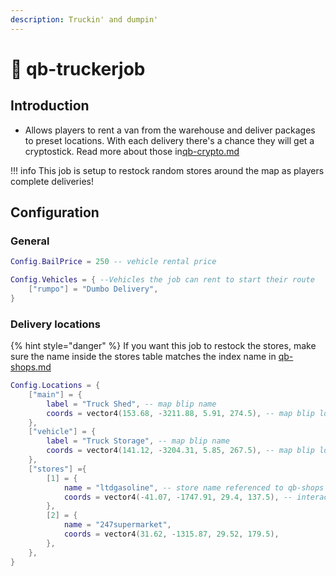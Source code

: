 ```yaml
---
description: Truckin' and dumpin'
---
```


# 🚛 qb-truckerjob

## Introduction

* Allows players to rent a van from the warehouse and deliver packages to preset locations. With each delivery there's a chance they will get a cryptostick. Read more about those in[qb-crypto.md](qb-crypto.md "mention")

!!! info
    This job is setup to restock random stores around the map as players complete deliveries!


## Configuration

### General

```lua
Config.BailPrice = 250 -- vehicle rental price

Config.Vehicles = { --Vehicles the job can rent to start their route
    ["rumpo"] = "Dumbo Delivery",
}
```

### Delivery locations

{% hint style="danger" %}
If you want this job to restock the stores, make sure the name inside the stores table matches the index name in [qb-shops.md](qb-shops.md "mention")


```lua
Config.Locations = {
    ["main"] = {
        label = "Truck Shed", -- map blip name
        coords = vector4(153.68, -3211.88, 5.91, 274.5), -- map blip location
    },
    ["vehicle"] = {
        label = "Truck Storage", -- map blip name
        coords = vector4(141.12, -3204.31, 5.85, 267.5), -- map blip location
    },
    ["stores"] ={
        [1] = {
            name = "ltdgasoline", -- store name referenced to qb-shops
            coords = vector4(-41.07, -1747.91, 29.4, 137.5), -- interact location
        },
        [2] = {
            name = "247supermarket",
            coords = vector4(31.62, -1315.87, 29.52, 179.5),
        },
    },
}
```
